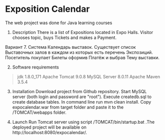 # Exposition Calendar
The web project was done for Java learning courses
1. Description 
There is a list of Expositions located in Expo Halls. Visitor chooses topic, buys Tickets and makes a Payment.

Вариант 7. Система Календарь выставок. Существует список Выставочных залов в каждом из которых есть перечень Экспозиций. Посетитель покупает Билеты оформив Платёж и выбрав Тему выставки.

2. Software requirements
> jdk 1.8.0_171
> Apache Tomcat 9.0.8
> MySQL Server 8.0.11
> Apache Maven 3.5.4  

3. Installation
Download project from Github repository. Start MySQL server (both login and password are "root"). Execute createdb.sql to create database tables. In command line run mvn clean install. Copy expocalendar.war from target folder and paste it to the /TOMCAT/webapps folder.

4. Launch
Run Tomcat server using script /TOMCAT/bin/startup.bat .The deployed project will be available on http://localhost:8080/expocalendar/.

